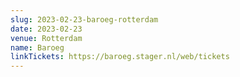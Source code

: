 ```yaml
---
slug: 2023-02-23-baroeg-rotterdam
date: 2023-02-23
venue: Rotterdam
name: Baroeg
linkTickets: https://baroeg.stager.nl/web/tickets
---
```


